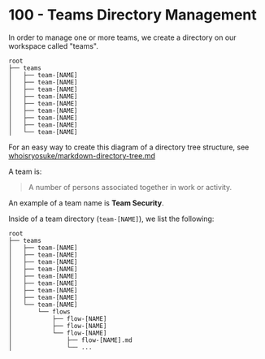 # 100 - Teams Directory Management

In order to manage one or more teams, we create a directory on our workspace called "teams".

```
root
├── teams
│   ├── team-[NAME]
│   ├── team-[NAME]
│   ├── team-[NAME]
│   ├── team-[NAME]
│   ├── team-[NAME]
│   ├── team-[NAME]
│   ├── team-[NAME]
│   ├── team-[NAME]
│   └── team-[NAME]
```

For an easy way to create this diagram of a directory tree structure, see [whoisryosuke/markdown-directory-tree.md](https://gist.github.com/whoisryosuke/813186b07e6c9e4d23593041827a6530)

A team is:

> A number of persons associated together in work or activity.

An example of a team name is **Team Security**.

Inside of a team directory (```team-[NAME]```), we list the following:

```
root
├── teams
│   ├── team-[NAME]
│   ├── team-[NAME]
│   ├── team-[NAME]
│   ├── team-[NAME]
│   ├── team-[NAME]
│   ├── team-[NAME]
│   ├── team-[NAME]
│   ├── team-[NAME]
│   └── team-[NAME]
│       └── flows
│           ├── flow-[NAME]
│           ├── flow-[NAME]
│           └── flow-[NAME]
│               ├── flow-[NAME].md
│               └── ...
```
